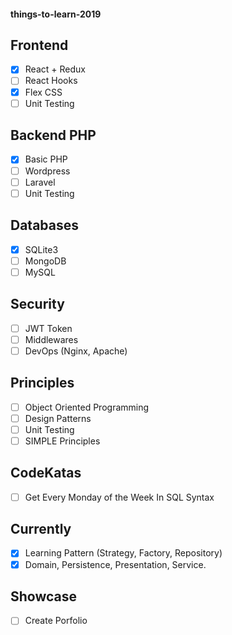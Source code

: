 #### things-to-learn-2019

Frontend
---
- [x] React + Redux
- [ ] React Hooks
- [x] Flex CSS
- [ ] Unit Testing

Backend PHP
---
- [x] Basic PHP
- [ ] Wordpress
- [ ] Laravel
- [ ] Unit Testing

Databases
---
- [x] SQLite3
- [ ] MongoDB
- [ ] MySQL

Security
---
- [ ] JWT Token
- [ ] Middlewares
- [ ] DevOps (Nginx, Apache)

Principles
---
- [ ] Object Oriented Programming
- [ ] Design Patterns
- [ ] Unit Testing
- [ ] SIMPLE Principles

CodeKatas
---
- [ ] Get Every Monday of the Week In SQL Syntax

Currently
---
- [x] Learning Pattern (Strategy, Factory, Repository)
- [x] Domain, Persistence, Presentation, Service.

Showcase
---
- [ ] Create Porfolio
